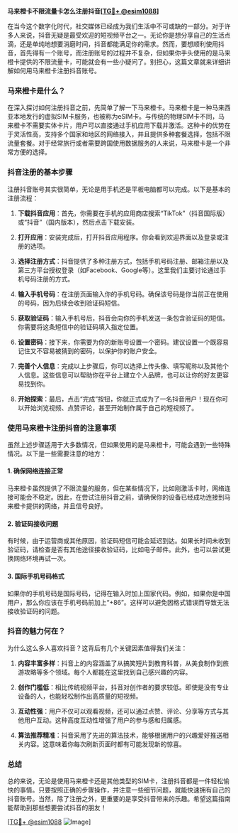 **马来橙卡不限流量卡怎么注册抖音[[TG💪+ @esim1088](https://t.me/s/esim1088)]**

在当今这个数字化时代，社交媒体已经成为我们生活中不可或缺的一部分。对于许多人来说，抖音无疑是最受欢迎的短视频平台之一。无论你是想分享自己的生活点滴，还是单纯地想要消磨时间，抖音都能满足你的需求。然而，要想顺利使用抖音，首先得有一个账号，而注册账号的过程并不复杂，但如果你手头使用的是马来橙卡提供的不限流量卡，可能就会有一些小疑问了。别担心，这篇文章就来详细讲解如何用马来橙卡注册抖音账号。

### 马来橙卡是什么？

在深入探讨如何注册抖音之前，先简单了解一下马来橙卡。马来橙卡是一种马来西亚本地发行的虚拟SIM卡服务，也被称为eSIM卡。与传统的物理SIM卡不同，马来橙卡不需要实体卡片，用户可以直接通过手机应用下载并激活。这种卡的优势在于灵活性高，支持多个国家和地区的网络接入，并且提供多种套餐选择，包括不限流量套餐。对于经常旅行或者需要跨国使用数据服务的人来说，马来橙卡是一个非常方便的选择。

### 抖音注册的基本步骤

注册抖音账号其实很简单，无论是用手机还是平板电脑都可以完成。以下是基本的注册流程：

1. **下载抖音应用**：首先，你需要在手机的应用商店搜索“TikTok”（抖音国际版）或“抖音”（国内版本），然后点击下载安装。
   
2. **打开应用**：安装完成后，打开抖音应用程序。你会看到欢迎界面以及登录或注册的选项。

3. **选择注册方式**：抖音提供了多种注册方式，包括手机号码注册、邮箱注册以及第三方平台授权登录（如Facebook、Google等）。这里我们主要讨论通过手机号码注册的方式。

4. **输入手机号码**：在注册页面输入你的手机号码。确保该号码是你当前正在使用的号码，因为后续会收到验证码短信。

5. **获取验证码**：输入手机号后，抖音会向你的手机发送一条包含验证码的短信。你需要将这条短信中的验证码填入指定位置。

6. **设置密码**：接下来，你需要为你的新账号设置一个密码。建议设置一个既容易记住又不容易被猜到的密码，以保护你的账户安全。

7. **完善个人信息**：完成以上步骤后，你可以选择上传头像、填写昵称以及其他个人信息。这些信息可以帮助你在平台上建立个人品牌，也可以让你的好友更容易找到你。

8. **开始探索**：最后，点击“完成”按钮，你就正式成为了一名抖音用户！现在你可以开始浏览视频、点赞评论，甚至开始制作属于自己的短视频了。

### 使用马来橙卡注册抖音的注意事项

虽然上述步骤适用于大多数情况，但如果使用的是马来橙卡，可能会遇到一些特殊情况。以下是一些需要注意的地方：

#### 1. 确保网络连接正常
马来橙卡虽然提供了不限流量的服务，但在某些情况下，比如刚激活卡时，网络连接可能会不稳定。因此，在尝试注册抖音之前，请确保你的设备已经成功连接到马来橙卡提供的网络，并且信号良好。

#### 2. 验证码接收问题
有时候，由于运营商或其他原因，验证码短信可能会延迟到达。如果长时间未收到验证码，请检查是否有其他途径接收验证码，比如电子邮件。此外，也可以尝试更换网络环境再试一次。

#### 3. 国际手机号码格式
如果你的手机号码是国际号码，记得在输入时加上国家代码。例如，如果你是中国用户，那么你应该在手机号码前加上“+86”。这样可以避免因格式错误而导致无法接收验证码的问题。

### 抖音的魅力何在？

为什么这么多人喜欢抖音？这背后有几个关键因素值得我们关注：

1. **内容丰富多样**：抖音上的内容涵盖了从搞笑短片到教育科普，从美食制作到旅游攻略等多个领域。每个人都能在这里找到自己感兴趣的内容。

2. **创作门槛低**：相比传统视频平台，抖音对创作者的要求较低。即使是没有专业设备的人，也能轻松制作出高质量的短视频。

3. **互动性强**：用户不仅可以观看视频，还可以通过点赞、评论、分享等方式与其他用户互动。这种高度互动性增强了用户的参与感和归属感。

4. **算法推荐精准**：抖音采用了先进的算法技术，能够根据用户的兴趣爱好推送相关内容。这意味着你每次刷新页面时都有可能发现新的惊喜。

### 总结

总的来说，无论是使用马来橙卡还是其他类型的SIM卡，注册抖音都是一件轻松愉快的事情。只要按照正确的步骤操作，并注意一些细节问题，就能快速拥有自己的抖音账号。当然，除了注册之外，更重要的是享受抖音带来的乐趣。希望这篇指南能帮助到那些想要尝试抖音的朋友！

[[TG💪+ @esim1088](https://t.me/s/esim1088) ![Image](https://i.postimg.cc/4NQfJmqS/Snipaste-2025-05-13-00-14-12.png)]